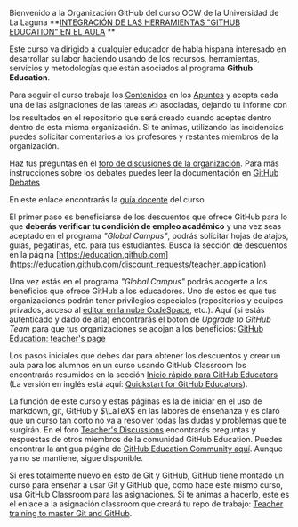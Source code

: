 Bienvenido a la Organización GitHub del curso OCW de la Universidad de La Laguna **[INTEGRACIÓN DE LAS HERRAMIENTAS "GITHUB EDUCATION" EN EL AULA](https://campusvirtual.ull.es/ocw/course/view.php?id=136) ** 

Este curso va dirigido a cualquier educador de habla hispana interesado en desarrollar su labor haciendo usando de los recursos, herramientas, servicios y metodologías que están asociados al  programa **Github Education**.

Para seguir el curso trabaja los [Contenidos](https://ull-ocw-github-education.github.io/index.html) en los [Apuntes](https://ull-ocw-github-education.github.io/) y acepta cada una de las asignaciones de las tareas ✍️ asociadas,  dejando tu informe con los resultados en el repositorio que será creado cuando aceptes dentro dentro de esta misma organización. Si te animas, utilizando las incidencias puedes solicitar comentarios a los profesores y restantes miembros de la organización.

Haz tus preguntas en el [foro de discusiones de la organización](https://github.com/orgs/ULL-OCW-GITHUB-EDUCATION/discussions). Para más instrucciones sobre los debates puedes leer la documentación en [GitHub Debates](https://docs.github.com/es/discussions)

En este enlace encontrarás la [guía docente](https://ull-ocw-github-education.github.io/assets/pdfs/anexo_2_guia_docente_rellena_v3.pdf) del curso.

El primer paso es beneficiarse de los descuentos que ofrece GitHub para lo que **deberás verificar tu condición de empleo académico** y una vez seas aceptado en el programa *"Global Campus"*, podrás solicitar hojas de atajos, guías, pegatinas, etc. para tus estudiantes. Busca la sección de descuentos en la página [https://education.github.com](https://education.github.com/discount_requests/teacher_application)

Una vez estás en el programa *"Global Campus"* podrás acogerte a los beneficios que ofrece GitHub a los educadores. Uno de estos es que tus organizaciones podrán tener privilegios especiales (repositorios y equipos privados, acceso al [editor en la nube CodeSpace](https://docs.github.com/es/codespaces/getting-started/quickstart), etc.).  Aquí (si estás autenticado y dado de alta) encontrarás el boton de *Upgrade to GitHub Team* para que tus organizaciones se acojan a los beneficios: [GitHub Education: teacher's page](https://education.github.com/globalcampus/teacher) 

Los pasos iniciales que debes dar para obtener los descuentos y crear un aula para los alumnos en un curso usando GitHub Classroom los encontrarás resumidos en la sección [Inicio rápido para GitHub Educators](https://docs.github.com/es/education/quickstart) (La versión en inglés está aquí: [Quickstart for GitHub Educators](https://docs.github.com/en/education/quickstart)). 

La función de este curso y estas páginas es la de iniciar en el uso de markdown, git, GitHub y $\LaTeX$ en las labores de enseñanza y es claro que un curso tan corto no va a resolver todas las dudas y problemas que te surgirán. En el foro [Teacher's Discussions](https://github.com/github-community/Global-Campus-Teachers/discussions) encontrarás preguntas y respuestas de otros miembros de la comunidad GitHub Education. Puedes encontrar la antigua página de [GitHub Education Community aquí](https://education.github.community/). Aunque ya no se mantiene, sigue disponible.

Si eres totalmente nuevo en esto de Git y GitHub, GitHub tiene montado un curso para enseñar a usar Git y GitHub que, como hace este mismo curso, usa GitHub Classroom para las asignaciones. 
Si te animas a hacerlo, este es el enlace a la asignación classroom que creará tu repo de trabajo: [Teacher training to master Git and GitHub](https://classroom.github.com/assignment-invitations/5fcbfd62a2c37aca3fe728a635964eaf).

